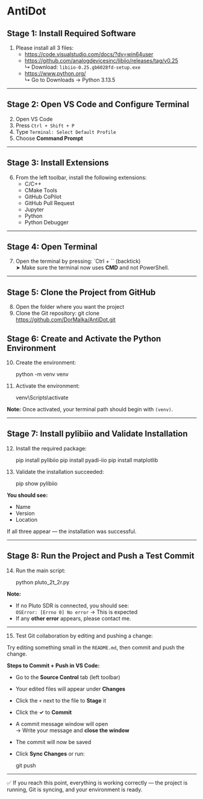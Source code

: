 # AntiDot

## Stage 1: Install Required Software

1. Please install all 3 files:
   - https://code.visualstudio.com/docs/?dv=win64user
   - https://github.com/analogdevicesinc/libiio/releases/tag/v0.25  
     ↳ Download: `libiio-0.25.gb6028fd-setup.exe`
   - https://www.python.org/  
     ↳ Go to Downloads → Python 3.13.5

---

## Stage 2: Open VS Code and Configure Terminal

2. Open VS Code  
3. Press `Ctrl + Shift + P`  
4. Type `Terminal: Select Default Profile`  
5. Choose **Command Prompt**

---

## Stage 3: Install Extensions

6. From the left toolbar, install the following extensions:
   - C/C++
   - CMake Tools
   - GitHub CoPilot
   - GitHub Pull Request
   - Jupyter
   - Python
   - Python Debugger

---

## Stage 4: Open Terminal

7. Open the terminal by pressing: `Ctrl + \`` (backtick)  
   ➤ Make sure the terminal now uses **CMD** and not PowerShell.

---

## Stage 5: Clone the Project from GitHub

8. Open the folder where you want the project  
9. Clone the Git repository:
   git clone https://github.com/DorMalka/AntiDot.git

## Stage 6: Create and Activate the Python Environment

10. Create the environment:

    python -m venv venv

11. Activate the environment:

    venv\Scripts\activate

**Note:** Once activated, your terminal path should begin with `(venv)`.

---

## Stage 7: Install pylibiio and Validate Installation

12. Install the required package:

    pip install pylibiio
    pip install pyadi-iio
    pip install matplotlib 

13. Validate the installation succeeded:

    pip show pylibiio

**You should see:**
- Name  
- Version  
- Location  

If all three appear — the installation was successful.

---

## Stage 8: Run the Project and Push a Test Commit

14. Run the main script:

    python pluto_2t_2r.py

**Note:**  
- If no Pluto SDR is connected, you should see:  
  `OSError: [Errno 0] No error` → This is expected  
- If any **other error** appears, please contact me.

---

15. Test Git collaboration by editing and pushing a change:

Try editing something small in the `README.md`, then commit and push the change.

**Steps to Commit + Push in VS Code:**

- Go to the **Source Control** tab (left toolbar)
- Your edited files will appear under **Changes**
- Click the `+` next to the file to **Stage** it
- Click the **✓** to **Commit**
- A commit message window will open  
  → Write your message and **close the window**
- The commit will now be saved
- Click **Sync Changes** or run:

    git push

---

✅ If you reach this point, everything is working correctly — the project is running, Git is syncing, and your environment is ready.
